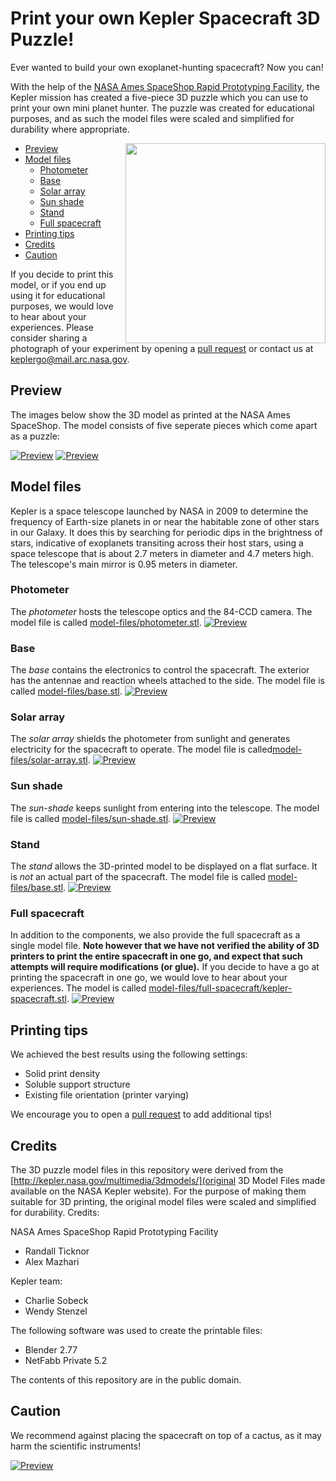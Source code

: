 # Print your own Kepler Spacecraft 3D Puzzle!

Ever wanted to build your own exoplanet-hunting spacecraft? Now you can!

With the help of the [NASA Ames SpaceShop Rapid Prototyping Facility](https://www.nasa.gov/centers/ames/spaceshop/home), the Kepler mission has created a five-piece 3D puzzle which you can use to print your own mini planet hunter.  The puzzle was created for educational purposes, and as such the model files were scaled and simplified for durability where appropriate. 

<img src="preview/kepler-lego-model-preview1-crop.jpg" align="right" width="320">

* [Preview](#preview)
* [Model files](#model-files)
  * [Photometer](#photometer)
  * [Base](#base)
  * [Solar array](#solar-array)
  * [Sun shade](#sun-shade)
  * [Stand](#stand)
  * [Full spacecraft](#full-spacecraft)
* [Printing tips](#printing-tips)
* [Credits](#credits)
* [Caution](#caution)

If you decide to print this model, or if you end up using it for educational purposes, we would love to hear about your experiences. Please consider sharing a photograph of your experiment by opening a [pull request](pulls) or contact us at keplergo@mail.arc.nasa.gov.

## Preview

The images below show the 3D model as printed at the NASA Ames SpaceShop.  The model consists of five seperate pieces which come apart as a puzzle:

[![Preview](preview/kepler-lego-model-preview1.jpg)](preview/kepler-lego-model-preview1.jpg)
[![Preview](preview/kepler-lego-model-preview2.jpg)](preview/kepler-lego-model-preview2.jpg)

## Model files

Kepler is a space telescope launched by NASA in 2009 to determine the frequency of Earth-size planets in or near the habitable zone of other stars in our Galaxy.  It does this by searching for periodic dips in the brightness of stars, indicative of exoplanets transiting across their host stars, using a space telescope that is about 2.7 meters in diameter and 4.7 meters high. The telescope's main mirror is 0.95 meters in diameter.

### Photometer
The *photometer* hosts the telescope optics and the 84-CCD camera. The model file is called  [model-files/photometer.stl](model-files/photometer.stl).
[![Preview](preview/preview-photometer.png)](model-files/photometer.stl)

### Base
The *base* contains the electronics to control the spacecraft. The exterior has the antennae and reaction wheels attached to the side. The model file is called [model-files/base.stl](model-files/base.stl).
[![Preview](preview/preview-base.png)](model-files/base.stl)

### Solar array
The *solar array* shields the photometer from sunlight and generates electricity for the spacecraft to operate.
The model file is called[model-files/solar-array.stl](model-files/solar-array.stl).
[![Preview](preview/preview-solar-array.png)](model-files/solar-array.stl)

### Sun shade
The *sun-shade* keeps sunlight from entering into the telescope.
The model file is called  [model-files/sun-shade.stl](model-files/sun-shade.stl).
[![Preview](preview/preview-sun-shade.png)](model-files/sun-shade.stl)

### Stand
The *stand* allows the 3D-printed model to be displayed on a flat surface.  It is *not* an actual part of the spacecraft.
The model file is called  [model-files/base.stl](model-files/base.stl).
[![Preview](preview/preview-stand.png)](model-files/stand.stl)

### Full spacecraft
In addition to the components, we also provide the full spacecraft as a single model file. **Note however that we have not verified the ability of 3D printers to print the entire spacecraft in one go, and expect that such attempts will require modifications (or glue).** If you decide to have a go at printing the spacecraft in one go, we would love to hear about your experiences. The model is called [model-files/full-spacecraft/kepler-spacecraft.stl](model-files/full-spacecraft/kepler-spacecraft.stl).
[![Preview](preview/preview-full-spacecraft.png)](model-files/full-spacecraft/kepler-spacecraft.stl)

## Printing tips
We achieved the best results using the following settings:
* Solid print density
* Soluble support structure
* Existing file orientation (printer varying)

We encourage you to open a [pull request](pulls) to add additional tips!

## Credits
The 3D puzzle model files in this repository were derived from the [http://kepler.nasa.gov/multimedia/3dmodels/](original 3D Model Files made available on the NASA Kepler website). For the purpose of making them suitable for 3D printing, the original model files were scaled and simplified for durability. Credits:

NASA Ames SpaceShop Rapid Prototyping Facility
* Randall Ticknor
* Alex Mazhari

Kepler team:
* Charlie Sobeck
* Wendy Stenzel

The following software was used to create the printable files:
* Blender 2.77
* NetFabb Private 5.2

The contents of this repository are in the public domain.

## Caution

We recommend against placing the spacecraft on top of a cactus, as it may harm the scientific instruments!

[![Preview](preview/kepler-lego-model-preview3.jpg)](preview/kepler-lego-model-preview3.jpg)
